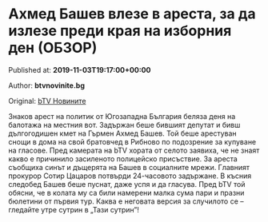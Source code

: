 
# Ахмед Башев влезе в ареста, за да излезе преди края на изборния ден (ОБЗОР)

Published at: **2019-11-03T19:17:00+00:00**

Author: **btvnovinite.bg**

Original: [bTV Новините](https://btvnovinite.bg/mestnite2019/ahmed-bashev-vleze-v-aresta-za-da-izleze-predi-kraja-na-izbornija-den-obzor.html)

Знаков арест на политик от Югозападна България беляза деня на балотажа на местния вот. Задържан беше бившият депутат и бивш дългогодишен кмет на Гърмен Ахмед Башев.
Той беше арестуван снощи в дома на свой братовчед в Рибново по подозрение за купуване на гласове.
Пред камерата на bTV хората от селото заявиха, че не знаят какво е причинило засиленото полицейско присъствие. За ареста съобщиха синът и дъщерята на Башев в социалните мрежи. Главният прокурор Сотир Цацаров потвърди 24-часовото задържане.
В късния следобед Башев беше пуснат, даже успя и да гласува. Пред bTV той обясни, че в колата му са били намерени малка сума пари и празни бюлетини от първия тур.
Каква е неговата версия за случилото се – гледайте утре сутрин в „Тази сутрин”!
